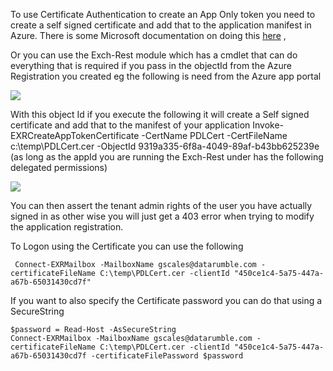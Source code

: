 To use Certificate Authentication to create an App Only token you need to create a self signed certificate and add that to the application manifest in Azure. There is some Microsoft documentation on doing this [here](https://docs.microsoft.com/en-us/sharepoint/dev/solution-guidance/security-apponly-azuread) ,

Or you can use the Exch-Rest module which  has a cmdlet that can do everything that is required if you pass in the objectId from the Azure Registration you created eg the following is need from the Azure app portal

![](https://cdn-images-1.medium.com/max/800/1*a0uUctPmKETsHhFj8TbppQ.jpeg)

With this object Id if you execute the following it will create a Self signed certificate and add that to the manifest of your application
Invoke-EXRCreateAppTokenCertificate -CertName PDLCert -CertFileName c:\temp\PDLCert.cer -ObjectId 9319a335-6f8a-4049-89af-b43bb625239e
(as long as the appId you are running the Exch-Rest under has the following delegated permissions)

![](https://cdn-images-1.medium.com/max/800/1*LfrUuftcntLt3za3dNSNfA.jpeg)

You can then assert the tenant admin rights of the user you have actually signed in as other wise you will just get a 403 error when trying to modify the application registration.

To Logon using the Certificate you can use the following

     Connect-EXRMailbox -MailboxName gscales@datarumble.com -certificateFileName C:\temp\PDLCert.cer -clientId "450ce1c4-5a75-447a-a67b-65031430cd7f"

If you want to also specify the Certificate password you can do that using a SecureString

    $password = Read-Host -AsSecureString
	Connect-EXRMailbox -MailboxName gscales@datarumble.com -certificateFileName C:\temp\PDLCert.cer -clientId "450ce1c4-5a75-447a-a67b-65031430cd7f -certificateFilePassword $password